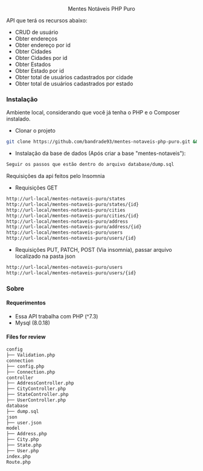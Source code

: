 <p align="center">Mentes Notáveis PHP Puro</p>
API que terá os recursos abaixo:

- CRUD de usuário
- Obter endereços
- Obter endereço por id
- Obter Cidades
- Obter Cidades por id
- Obter Estados
- Obter Estado por id
- Obter total de usuários cadastrados por cidade
- Obter total de usuários cadastrados por estado


### Instalação

Ambiente local, considerando que você já tenha o PHP e o Composer instalado.

- Clonar o projeto
```bash
git clone https://github.com/bandrade93/mentes-notaveis-php-puro.git && cd mentes-notaveis-php-puro
```

- Instalação da base de dados (Após criar a base "mentes-notaveis"):
```bash
Seguir os passos que estão dentro do arquivo database/dump.sql
```

Requisições da api feitos pelo Insomnia 

- Requisições GET

```bash
http://url-local/mentes-notaveis-puro/states
http://url-local/mentes-notaveis-puro/states/{id}
http://url-local/mentes-notaveis-puro/cities
http://url-local/mentes-notaveis-puro/cities/{id}
http://url-local/mentes-notaveis-puro/address
http://url-local/mentes-notaveis-puro/address/{id}
http://url-local/mentes-notaveis-puro/users
http://url-local/mentes-notaveis-puro/users/{id}
```

- Requisições PUT, PATCH, POST (Via insomnia), passar arquivo localizado na pasta json
```bash
http://url-local/mentes-notaveis-puro/users
http://url-local/mentes-notaveis-puro/users/{id}
```

### Sobre

#### Requerimentos

- Essa API trabalha com PHP (^7.3)
- Mysql (8.0.18)

#### Files for review

```bash
config
├── Validation.php
connection
├── config.php
├── Connection.php
controller
├── AddressController.php
├── CityController.php
├── StateController.php
├── UserController.php
database
├── dump.sql
json
├── user.json
model
├── Address.php
├── City.php
├── State.php
├── User.php
index.php
Route.php
```

